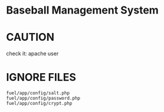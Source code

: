 Baseball Management System
==========================

CAUTION
=======

check it:
    apache user

IGNORE FILES
============

    fuel/app/config/salt.php
    fuel/app/config/password.php
    fuel/app/config/crypt.php
